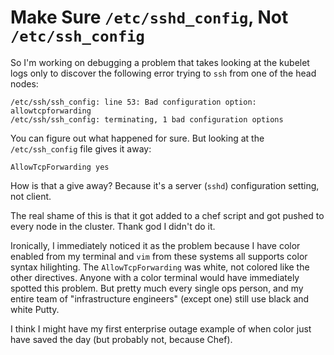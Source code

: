 # Make Sure `/etc/sshd_config`, Not `/etc/ssh_config`

So I'm working on debugging a problem that takes looking at the
kubelet logs only to discover the following error trying to `ssh` from
one of the head nodes:

    /etc/ssh/ssh_config: line 53: Bad configuration option: allowtcpforwarding
    /etc/ssh/ssh_config: terminating, 1 bad configuration options

You can figure out what happened for sure. But looking at the
`/etc/ssh_config` file gives it away:

    AllowTcpForwarding yes

How is that a give away? Because it's a server (`sshd`)
configuration setting, not client.

The real shame of this is that it got added to a chef script and got
pushed to every node in the cluster. Thank god I didn't do it.

Ironically, I immediately noticed it as the problem because I have color
enabled from my terminal and `vim` from these systems all supports color
syntax hilighting. The `AllowTcpForwarding` was white, not colored like
the other directives. Anyone with a color terminal would have
immediately spotted this problem. But pretty much every single ops
person, and my entire team of "infrastructure engineers" (except one)
still use black and white Putty. 

I think I might have my first enterprise outage example of when color
just have saved the day (but probably not, because Chef).
